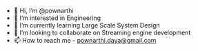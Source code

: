 - 👋 Hi, I’m @pownarthi
- 👀 I’m interested in Engineering
- 🌱 I’m currently learning Large Scale System Design
- 💞️ I’m looking to collaborate on Streaming engine development
- 📫 How to reach me - pownarthi.daya@gmail.com

<!---
pownarthi/pownarthi is a ✨ special ✨ repository because its `README.md` (this file) appears on your GitHub profile.
You can click the Preview link to take a look at your changes.
--->

